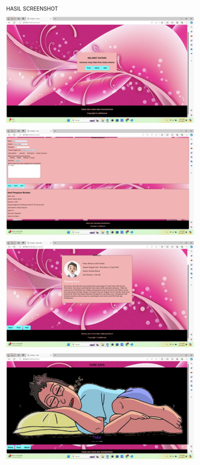 HASIL SCREENSHOT

![alt text](https://github.com/BriliyanLuthfiTriandri/Tugas10_20220140094/blob/main/ss1.png?raw=true)

![alt text](https://github.com/BriliyanLuthfiTriandri/Tugas10_20220140094/blob/main/ss2.png?raw=true)

![alt text](https://github.com/BriliyanLuthfiTriandri/Tugas10_20220140094/blob/main/ss3.png?raw=true)

![alt text](https://github.com/BriliyanLuthfiTriandri/Tugas10_20220140094/blob/main/ss4.png?raw=true)
